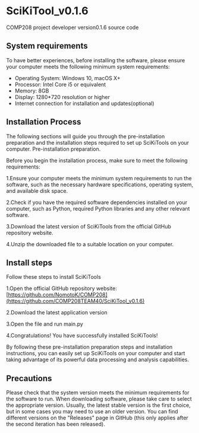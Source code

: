 # SciKiTool_v0.1.6
COMP208 project developer version0.1.6 source code

 
## System requirements
To have better experiences, before installing the software, please ensure your computer meets the following minimum system requirements:

- Operating System: Windows 10, macOS X+
- Processor: Intel Core i5 or equivalent
- Memory: 8GB
- Display: 1280*720 resolution or higher
- Internet connection for installation and updates(optional) 

## Installation Process
The following sections will guide you through the pre-installation preparation and the installation steps required to set up SciKiTools on your computer. Pre-installation preparation.

Before you begin the installation process, make sure to meet the following requirements:

1.Ensure your computer meets the minimum system requirements to run the software, such as the necessary hardware specifications, operating system, and available disk space.

2.Check if you have the required software dependencies installed on your computer, such as Python, required Python libraries and any other relevant software.

3.Download the latest version of SciKiTools from the official GitHub repository website.

4.Unzip the downloaded file to a suitable location on your computer. 

## Install steps
Follow these steps to install SciKiTools

1.Open the official GitHub repository website: [https://github.com/NomotoK/COMP208](https://github.com/COMP208TEAM40/SciKiTool_v0.1.6)

2.Download the latest application version

3.Open the file and run main.py

4.Congratulations! You have successfully installed SciKiTools!

By following these pre-installation preparation steps and installation instructions, you can easily set up SciKiTools on your computer and start taking advantage of its powerful data processing and analysis capabilities.

## Precautions
Please check that the system version meets the minimum requirements for the software to run. When downloading software, please take care to select the appropriate version. Usually, the latest stable version is the first choice, but in some cases you may need to use an older version. You can find different versions on the "Releases" page in GitHub (this only applies after the second iteration has been released).
